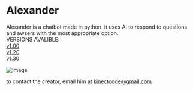 # Alexander
Alexander is a chatbot made in python. it uses AI to respond to questions and awsers with the most appropriate option.
<br>
VERSIONS AVALIBLE:
<br><a href="https://github.com/AstroBolo/Alexander/tree/v1.00">v1.00</a>
<br><a href="https://github.com/AstroBolo/Alexander/tree/v1.20">v1.20</a>
<br><a href="https://github.com/AstroBolo/Alexander/tree/v1.30">v1.30</a>

![image](https://user-images.githubusercontent.com/73861354/128773122-d5a609be-4534-48d9-9ccc-f8b5d0217e73.png)

to contact the creator, email him at kinectcode@gmail.com
